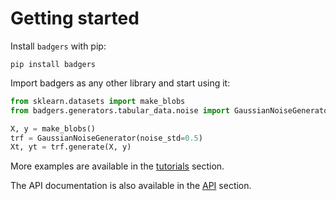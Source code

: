 # Getting started

Install `badgers` with pip:

```
pip install badgers
```

Import badgers as any other library and start using it:

```python
from sklearn.datasets import make_blobs
from badgers.generators.tabular_data.noise import GaussianNoiseGenerator

X, y = make_blobs()
trf = GaussianNoiseGenerator(noise_std=0.5)
Xt, yt = trf.generate(X, y)
```

More examples are available in the [tutorials](https://fraunhofer-iese.github.io/badgers/tutorials/Imbalance-Tabular-Data/) section.

The API documentation is also available in the [API](https://fraunhofer-iese.github.io/badgers/reference/badgers/) section.